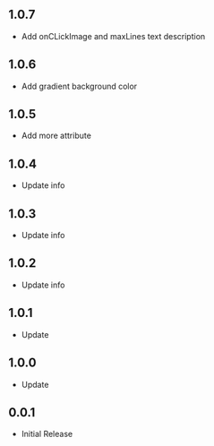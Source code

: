 ## 1.0.7

* Add onCLickImage and maxLines text description

## 1.0.6

* Add gradient background color

## 1.0.5

* Add more attribute

## 1.0.4

* Update info

## 1.0.3

* Update info

## 1.0.2

* Update info

## 1.0.1

* Update

## 1.0.0

* Update

## 0.0.1

* Initial Release